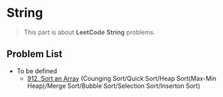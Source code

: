 # String

> This part is about **LeetCode** **String** problems.


## Problem List

* To be defined
  * [912. Sort an Array](leetcode/sort/912.Sort-an-Array.md) (Counging Sort/Quick Sort/Heap Sort(Max-Min Heap)/Merge Sort/Bubble Sort/Selection Sort/Inserton Sort)
  


  